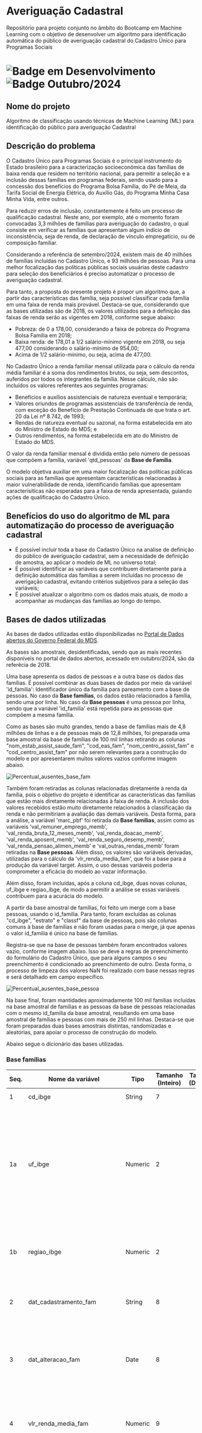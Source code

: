 # Averiguação Cadastral
Repositório para projeto conjunto no âmbito do Bootcamp em Machine Learning com o objetivo de desenvolver um algoritmo para identificação automática do público de averiguação cadastral do Cadastro Único para Programas Sociais

# ![Badge em Desenvolvimento](http://img.shields.io/static/v1?label=STATUS&message=EM_DESENVOLVIMENTO&color=GREEN&style=for-the-badge) ![Badge Outubro/2024](http://img.shields.io/static/v1?label=DATA&message=Outubro/2024&color=blue&style=for-the-badge)

## Nome do projeto
Algoritmo de classificação usando técnicas de Machine Learning (ML) para identificação do público para averiguação Cadastral

## Descrição do problema 
O Cadastro Único para Programas Sociais é o principal instrumento do Estado brasileiro para a caracterização socioeconômica das famílias de baixa renda que residem no território nacional, para permitir a seleção e a inclusão dessas famílias em programas federais, sendo usado para a concessão dos benefícios do Programa Bolsa Família, do Pé de Meia, da Tarifa Social de Energia Elétrica, do Auxílio Gás, do Programa Minha Casa Minha Vida, entre outros. 

Para reduzir erros de inclusão, constantemente é feito um processo de qualificação cadastral. Neste ano, por exemplo, até o momento foram convocadas 3,3 milhões de famílias para averiguação do cadastro, o qual consiste em verificar as famílias que apresentam algum indício de inconsistência, seja de renda, de declaração de vínculo empregatício, ou de composição familiar.

Considerando a referência de setembro/2024, existem mais de 40 milhões de famílias incluídas no Cadastro Único, e 93 milhões de pessoas. Para uma melhor focalização das políticas públicas sociais usuárias deste cadastro para seleção dos beneficiários é preciso automatizar o processo de averiguação cadastral.

Para tanto, a proposta do presente projeto é propor um algoritmo que, a partir das características das família, seja possível classificar cada família em uma faixa de renda mais provável. Destaca-se que, considerando que as bases utilizadas são de 2018, os valores utilizados para a definição das faixas de renda serão as vigentes em 2018, conforme segue abaixo:
* Pobreza: de 0 a 178,00, considerando a faixa de pobreza do Programa Bolsa Família em 2018;
* Baixa renda: de 178,01 a 1/2 salário-mínimo vigente em 2018, ou seja 477,00 considerando o salário-mínimo de 954,00;
* Acima de 1/2 salário-mínimo, ou seja, acima de 477,00.

No Cadastro Único a renda familiar mensal utilizada para o cálculo da renda média familiar é a soma dos rendimentos brutos, ou seja, sem descontos, auferidos por todos os integrantes da família. Nesse cálculo, não são incluídos os valores referentes aos seguintes programas:
* Benefícios e auxílios assistenciais de natureza eventual e temporária;
* Valores oriundos de programas assistenciais de transferência de renda, com exceção do Benefício de Prestação Continuada de que trata o art. 20 da Lei nº 8.742, de 1993;
* Rendas de natureza eventual ou sazonal, na forma estabelecida em ato do Ministro de Estado do MDS; e
* Outros rendimentos, na forma estabelecida em ato do Ministro de Estado do MDS.

O valor da renda familiar mensal é dividida então pelo número de pessoas que compõem a família, variável 'qtd_pessoas' da **Base de Família**.
  
O modelo objetiva auxiliar em uma maior focalização das políticas públicas sociais para as famílias que apresentam características relacionadas à maior vulnerabilidade de renda, identificando famílias que apresentam caracterísiticas não esperadas para a faixa de renda apresentada, guiando ações de qualificação do Cadastro Único.

## Benefícios do uso do algoritmo de ML para automatização do processo de averiguação cadastral
* É possível incluir toda a base do Cadastro Único na análise de definição do público de averiguação cadastral, sem a necessidade de definição de amostra, ao aplicar o modelo de ML no universo total;
* É possível identificar as variáveis que contribuem diretamente para a definição automática das famílias a serem incluídas no processo de averigação cadastral, evitando critérios subjetivos para a seleção das variáveis;
* É possível atualizar o algoritmo com os dados mais atuais, de modo a acompanhar as mudanças das famílias ao longo do tempo. 

## Bases de dados utilizadas
As bases de dados utilizadas estão disponibilizadas no <a href="https://dados.gov.br/dados/conjuntos-dados/microdados-amostrais-do-cadastro-unico">Portal de Dados abertos do Governo Federal do MDS</a>.

As bases são amostrais, desidentificadas, sendo que as mais recentes disponíveis no portal de dados abertos, acessado em outubro/2024, são da referêcia de 2018.

Uma base apresenta os dados de pessoas e a outra base os dados das famílias. É possível combinar as duas bases de dados por meio da variável 'id_familia': Identificador único da família para pareamento com a base de pessoas. No caso da **Base famílias**, os dados estão relacionados à família, sendo uma por linha. No caso da **Base pessoas** é uma pessoa por linha, sendo que a variável 'id_familia' está repetida para as pessoas que compõem a mesma família. 

Como as bases são muito grandes, tendo a base de famílias mais de 4,8 milhões de linhas e a de pessoas mais de 12,8 milhões, foi preparada uma base amostral da base de famílias de 100 mil linhas retirando as colunas "nom_estab_assist_saude_fam", "cod_eas_fam", "nom_centro_assist_fam" e "cod_centro_assist_fam" por não serem relevantes para a construção do modelo e por apresentarem muitos valores vazios conforme imagem abaixo.

![Percentual_ausentes_base_fam](Perc_ausentes_fam.jpg)

Também foram retiradas as colunas relacionadas diretamente à renda da família, pois o objetivo do projeto é identificar as características das famílias que estão mais diretamente relacionadas à faixa de renda. A inclusão dos valores recebidos estão muito diretamente relacionados à classificação da renda e não permitiriam a avaliação das demais variáveis. Desta forma, para a análise, a variável 'marc_pbf' foi retirada da **Base famílias**, assim como as variáveis 'val_remuner_emprego_memb', 'val_renda_bruta_12_meses_memb', 'val_renda_doacao_memb', 'val_renda_aposent_memb', 'val_renda_seguro_desemp_memb', 'val_renda_pensao_alimen_memb' e 'val_outras_rendas_memb' foram retiradas na **Base pessoas**. 
Além disso, os valores são variáveis derivadas, utilizadas para o cálculo da 'vlr_renda_media_fam', que foi a base para a produção da variável target. Assim, o uso dessas variáveis poderia comprometer a eficácia do modelo ao vazar informação.  

Além disso, foram incluídas, após a coluna cd_ibge, duas novas colunas, uf_ibge e regiao_ibge, de modo a permitir a análise se essas variáveis contribuem para a acurácia do modelo.

A partir da base amostral de famílias, foi feito um merge com a base pessoas, usando o id_familia. Para tanto, foram excluídas as colunas "cd_ibge", "estrato" e "classf" da base de pessoas, pois são colunas comuns à base de famílias e não foram usadas para o merge, já que apenas o valor id_familia é único na base de famílias.

Registra-se que na base de pessoas também foram encontrados valores vazio, conforme imagem abaixo. Isso se deve a regras de preenchimento do formulário do Cadastro Único, que para alguns campos o seu preenchimento é condicionado ao preenchimento de outro. Desta forma, o processo de limpeza dos valores NaN foi realizado com base nessas regras e será detalhado em campo específico.

![Percentual_ausentes_base_pessoa](Perc_ausentes_pessoa.jpg)

Na base final, foram mantidades aproximadamente 100 mil famílias incluídas na base amostral de famílias e as pessoas da base de pessoas relacionadas com o mesmo id_familia da base amostral, resultando em uma base amostral de famílias e pessoas com mais de 250 mil linhas. Destaca-se que foram preparadas duas bases amostrais distintas, randomizadas e aleatórias, para apoiar o processo de construção do modelo.

Abaixo segue o dicionário das bases utilizadas.

### Base famílias

| Seq. | Nome da variável                 | Tipo   | Tamanho (Inteiro) | Tamanho (Decimal) | Descrição                                                                                                     |
|------|-----------------------------------|--------|-------------------|------------------|---------------------------------------------------------------------------------------------------------------|
| 1    | cd_ibge                          | String | 7                 |                  | Código IBGE do Município                                                                                       |
| 1a    | uf_ibge                          | Numeric | 2                 |              | Código IBGE da Unidade Federada: 12	- AC, 27 - AL, 13	- AM, 16 - AP, 29 -	BA, 23 - CE, 53 -	DF, 32	- ES, 52 - GO, 21 -	MA, 31 -	MG, 50 -	MS, 51	- MT, 15 - PA, 25 -	PB, 26 -	PE, 22	- PI, 41 -	PR, 33 -	RJ, 24	- RN, 11 - RO, 14 -	RR, 43 -	RS, 42 -	SC, 28 -	SE, 35 -	SP, 17 - TO  :exclamation::heavy_exclamation_mark: **(Coluna nova incluída na base amostral)** |
| 1b    | regiao_ibge                      | Numeric | 2                 |                  | Região da Unidade Federada: 1 - Norte, 2 - Nordeste, 3 - Sudeste, 4 - Sul, 5 - Centro-Oeste :exclamation::heavy_exclamation_mark: **(Coluna nova incluída na base amostral)**|
| 2    | dat_cadastramento_fam             | String | 8                 |                  | Data do cadastramento da família no formato YYYY-MM-DD  :exclamation::heavy_exclamation_mark:**(Coluna excluída na base amostral)**               |
| 3    | dat_alteracao_fam                 | Date   | 8                 |                  | Data da última alteração em qualquer campo da família no formato YYYY-MM-DD (Variável utilizada nos anos de 2014, 2015, 2016 e 2017)  :exclamation::heavy_exclamation_mark: **(Coluna excluída na base amostral)**    |
| 4    | vlr_renda_media_fam               | Numeric| 9                 |                  | Valor da renda média (per capita) da família, formato NNNNNNNNN (não tem a vírgula). Ex.: Uma renda de R$ 125,00 constará na base como 125   |
| 5    | dat_atualizacao_familia           | Date   | 8                 |                  | Data da última atualização da família dos dados considerados sensíveis à manutenção do cadastro no formato YYYY-MM-DD (2014-2017)    :exclamation::heavy_exclamation_mark:**(Coluna excluída na base amostral)**      |
| 6    | dat_atual_fam                     | Date   | 8                 |                  | Data da última alteração em qualquer campo da família no formato YYYY-MM-DD (variável utilizada nos anos de 2012 e 2013)         :exclamation::heavy_exclamation_mark: **(Coluna excluída na base amostral)**     |
| 7    | cod_local_domic_fam               | Numeric| 1                 |                  | Características do local onde está situado o domicílio: 1 - Urbanas, 2 - Rurais, 9 - Nenhuma das respostas anteriores   |
| 8    | cod_especie_domic_fam             | Numeric| 1                 |                  | Espécie do domicílio: 1 - Particular Permanente, 2 - Particular improvisado, 3 - Coletivo, 9 - Nenhuma das respostas anteriores    |
| 9    | qtd_comodos_domic_fam             | Numeric| 2                 |                  | Quantidade de cômodos do domicílio ou -1 quando o campo não se aplica                                          |
| 10   | qtd_comodos_dormitorio_fam        | Numeric| 2                 |                  | Quantidade de cômodos servindo como dormitório do domicílio ou -1 quando o campo não se aplica        |
| 11   | cod_material_piso_fam             | Numeric| 1                 |                  | Material predominante no piso do domicílio: 1 - Terra, 2 - Cimento, 3 - Madeira aproveitada, 4 - Madeira aparelhada, 5 - Cerâmica, lajota ou pedra, 6 - Carpete, 7 - Outro Material ou -1 quando o campo não se aplica   |
| 12   | cod_material_domic_fam            | Numeric| 1                 |                  | Material predominante nas paredes externas do domicílio: 1 - Alvenaria/tijolo com revestimento, 2 - Alvenaria/tijolo sem revestimento,  3 - Madeira aparelhada, 4 - Taipa revestida, 5 - Taipa não revestida, 6 - Madeira aproveitada, 7 - Palha, 8 - Outro Material ou -1 quando o campo não se aplica  |
| 13   | cod_agua_canalizada_fam           | Numeric| 1                 |                  | Se o domicílio tem água encanada: 1 - Sim, 2 - Não  ou -1 quando o campo não se aplica   |
| 14   | cod_abaste_agua_domic_fam         | Numeric| 1                 |                  | Forma de abastecimento de água: 1 - Rede geral de distribuição, 2 - Poço ou nascente, 3 - Cisternas, 4 - Outra forma ou -1 quando o campo não se aplica    |
| 15   | cod_banheiro_domic_fam            | Numeric| 1                 |                  | Existência de banheiro: 1 - Sim, 2 - Não   ou -1 quando o campo não se aplica            |
| 16   | cod_escoa_sanitario_domic_fam     | Numeric| 1                 |                  | Forma de escoamento sanitário: 1 - Rede coletora de esgoto ou pluvial, 2 - Fossa séptica,  3 - Fossa rudimentar, 4 - Vala a céu aberto, 5 - Direto para um rio, lago ou mar,   6 - Outra forma ou -1 quando o campo não se aplica     |
| 17   | cod_destino_lixo_domic_fam        | Numeric| 1                 |                  | Forma de coleta do lixo: 1 - É coletado diretamente, 2 - É coletado indiretamente, 3 - É queimado ou enterrado na propriedade,  4 - É jogado em terreno baldio ou logradouro (rua, avenida, etc.), 5 - É jogado em rio ou mar, 6 - Tem outro destino ou -1 quando o campo não se aplica     |
| 18   | cod_iluminacao_domic_fam          | Numeric| 1                 |                  | Tipo de iluminação: 1 - Elétrica com medidor próprio, 2 - Elétrica com medidor comunitário, 3 - Elétrica sem medidor, 4 - Óleo, querosene ou gás, 5 - Vela, 6 - Outra forma ou -1 quando o campo não se aplica   |
| 19   | cod_calcamento_domic_fam          | Numeric| 1                 |                  | Calçamento: 1 - Total, 2 - Parcial, 3 - Não existe ou -1 quando o campo não se aplica  |
| 20   | cod_familia_indigena_fam          | Numeric| 1                 |                  | Família indígena: 1 - Sim, 2 - Não                                                                             |
| 21   | ind_familia_quilombola_fam        | Numeric| 1                 |                  | Família quilombola: 1 - Sim, 2 - Não                                                                           |
| 22   | nom_estab_assist_saude_fam        | String | 70                |                  | Nome do estabelecimento EAS/MS   :exclamation::heavy_exclamation_mark: **(Coluna excluída na base amostral)**     |
| 23   | cod_eas_fam                       | String | 12                |                  | Código do estabelecimento EAS/MS  :exclamation::heavy_exclamation_mark:  **(Coluna excluída na base amostral)**    |
| 24   | nom_centro_assist_fam             | String | 70                |                  | Nome do CRAS/CREAS :exclamation::heavy_exclamation_mark: **(Coluna excluída na base amostral)**            |
| 25   | cod_centro_assist_fam             | String | 12                |                  | Código do CRAS/CREAS :exclamation::heavy_exclamation_mark:  **(Coluna excluída na base amostral)**     |
| 26   | ind_parc_mds_fam                  | Numeric| 3                 |                  | Grupos tradicionais e específicos: 101 Família Cigana, 201 Família Extrativista, 202 Família de Pescadores, 203 Família pertencente a Comunidade de Terreiro, 204 Família Ribeirinha, 205 Família de Agricultores Familiares, 301 Família Assentada da Reforma Agrária, 302 Família beneficiária do Programa Nacional de Crédito Fundiário, 303 Família Acampada, 304 Família Atingida por Empreendimentos de Infraestrutura, 305 Família de Preso do Sistema Carcerário, 306 Família de Catadores de Material Reciclável, 000 Nenhuma ou 9 - Nenhuma das respostas anteriores|
| 27   | peso_fam                          | Numeric| 1                 | 14               | Peso calculado da família                                                                                      |
| 28   | id_familia                        | Numeric| 8                 |                  | Identificador único da família para pareamento com a base de pessoas                                           |
| 29   | estrato                           | Numeric| 1                 |                  | Grandes grupos de municípios, de acordo com a quantidade de famílias cadastradas: 1 - GM1 (101 a 5.000 famílias) ou 2 - GM1 (5.001 ou mais famílias) |
| 30   | classf                            | Numeric| 1                 |                  | Subdivisão pela Unidade Federativa e divisão administrativa: 1 - Capital, 2 - Região Metropolitana (RM) ou Região Integrada de Desenvolvimento (RIDE), 3 - Outros          |
| 31   | qtd_pessoas                       | Numeric| 1                 |                  | Quantidade de pessoas utilizada no cálculo da renda per capita familiar – variável calculada pelo sistema        |
| 32   | marc_pbf                          | Numeric| 1                 |                  | Marcação se a família é beneficiária do Programa Bolsa Família: 0 – Não, 1 – Sim **(Coluna excluída na base amostral)**  |
| 33 | dias_cadastramento                  | Numeric | 1 a 4            |                  | Número de dias entre 31/12/2018 e a data dat_cadastramento_fam  :exclamation::heavy_exclamation_mark: **(Coluna nova incluída na base amostral)**|
| 34 | dias_atualizacao                   | Numeric | 1 a 4            |                  | Número de dias entre 31/12/2018 e a data dat_atualizacao_familia  :exclamation::heavy_exclamation_mark: **(Coluna nova incluída na base amostral)**|
| 35 | classe_renda                      | Numeric  | 1                |                   | Classificação da faixa de renda da família, calculada a partir do vlr_renda_media_fam: 0 - pobreza, 1 - baixa renda, 2 - acima de 1/2 S.M. :exclamation::heavy_exclamation_mark: **(Coluna nova incluída na base amostral)**|


### Base pessoas

| Seq. | Nome da variável                 | Tipo    | Tamanho (Inteiro) | Tamanho (Decimal) | Descrição                                                                                                                                           |
|------|-----------------------------------|---------|-------------------|-------------------|-----------------------------------------------------------------------------------------------------------------------------------------------------|
| 1    | cd_ibge                          | String  | 7                 |                   | Código IBGE do Município :exclamation::heavy_exclamation_mark:   **(Coluna excluída na base amostral)**        |
| 2    | cod_sexo_pessoa                  | Numeric | 1                 |                   | Sexo: 1 - Masculino, 2 - Feminino                                                                                                                    |
| 3    | idade                            | Numeric | 3                 |                   | Idade calculada a partir da diferença entre a data de nascimento da pessoa e a data de referência da base                                             |
| 4    | cod_parentesco_rf_pessoa          | Numeric | 2                 |                   | Relação de parentesco com o RF: 1 - Pessoa Responsável pela Unidade Familiar, 2 - Cônjuge ou companheiro(a), 3 - Filho(a), 4 - Enteado(a), 5 - Neto(a) ou bisneto(a), 6 - Pai ou mãe,  7 - Sogro(a), 8 - Irmão ou irmã,  9 - Genro ou nora, 10 - Outro parente, 11 - Não parente    |
| 5    | cod_raca_cor_pessoa              | Numeric | 1                 |                   | Cor ou raça: 1 - Branca, 2 - Preta, 3 - Amarela, 4 - Parda, 5 - Indígena                                                                             |
| 6    | cod_local_nascimento_pessoa      | Numeric | 1                 |                   | Local de nascimento: 1 - Neste município, 2 - Em outro município, 3 - Em outro país                                                                  |
| 7    | cod_certidao_registrada_pessoa   | Numeric | 1                 |                   | Pessoa registrada em cartório: 1 - Sim e tem Certidão de Nascimento, 2 - Sim, mas não tem Certidão, 3 - Não                                           |
| 8    | cod_deficiencia_memb             | Numeric | 1                 |                   | Pessoa tem deficiência: 1 - Sim, 2 - Não                                                                                                             |
| 9    | cod_sabe_ler_escrever_memb       | Numeric | 1                 |                   | Pessoa sabe ler e escrever: 1 - Sim, 2 - Não                                                                                                         |
| 10   | ind_frequenta_escola_memb        | Numeric | 1                 |                   | Pessoa frequenta escola: 1 - Sim, rede pública, 2 - Sim, rede particular, 3 - Não, já frequentou, 4 - Nunca frequentou                               |
| 11   | cod_escola_local_memb            | Numeric | 1                 |                   | Escola localizada no município: 1 - Sim, 2 - Não ou -1 quando o campo não se aplica                                                                  |
| 12   | cod_curso_frequenta_memb         | Numeric | 2                 |                   | Curso que a pessoa frequenta: 1 - Creche, 2 - Pré-escola (exceto CA), 3 - Classe de Alfabetização - CA, 4 - Ensino Fundamental regular (duração 8 anos),  5 - Ensino Fundamental regular (duração 9 anos), 6 - Ensino Fundamental especial, 7 - Ensino Médio regular, 8 - Ensino Médio especial, 9 - Ensino Fundamental EJA - séries iniciais (Supletivo - 1ª a 4ª),  10 - Ensino Fundamental EJA - séries finais (Supletivo - 5ª a 8ª), 11 - Ensino Médio EJA (Supletivo), 12 - Alfabetização para adultos (Mobral, etc.), 13 - Superior, Aperfeiçoamento, Especialização, Mestrado, Doutorado, 14 - Pré-vestibular ou -1 quando o campo não se aplica |
| 13   | cod_ano_serie_frequenta_memb     | Numeric | 2                 |                   | Ano e série que a pessoa frequenta: 1 - Primeiro, 2 - Segundo, 3 - Terceiro, 4 - Quarto(a), 5 - Quinto(a), 6 - Sexto(a), 7 - Sétimo(a), 8 - Oitavo(a), 9 - Nono(a), 10 - Curso não-seriado ou -1 quando o campo não se aplica |
| 14   | cod_curso_frequentou_pessoa_memb | Numeric | 2                 |                   | Curso mais elevado que a pessoa frequentou: 1 - Creche, 2 - Pré-escola (exceto CA), 3 - Classe de Alfabetização - CA, 4 - Ensino Fundamental 1ª a 4ª séries, Elementar (Primário), Primeira fase do 1º grau, 5 - Ensino Fundamental 5ª a 8ª séries, Médio 1º ciclo (Ginasial), Segunda fase do 1º grau, 6 - Ensino Fundamental (duração 9 anos), 7 - Ensino Fundamental Especial, 8 - Ensino Médio, 2º grau, Médio 2º ciclo (Científico, Clássico, Técnico, Normal), 9 - Ensino Médio Especial, 10 - Ensino Fundamental EJA - séries iniciais (Supletivo 1ª a 4ª), 11 - Ensino Fundamental EJA - séries finais (Supletivo 5ª a 8ª), 12 - Ensino Médio EJA (Supletivo), 13 - Superior, Aperfeiçoamento, Especialização, Mestrado, Doutorado, 14 - Alfabetização para Adultos (Mobral, etc.), 15 - Nenhum ou -1 quando o campo não se aplica  |
| 15   | cod_ano_serie_frequentou_memb    | Numeric | 2                 |                   | Último ano e série frequentado pela pessoa: 1 - Primeiro, 2 - Segundo, 3 - Terceiro, 4 - Quarto(a), 5 - Quinto(a), 6 - Sexto(a), 7 - Sétimo(a), 8 - Oitavo(a), 9 - Nono(a), 10 - Curso não-seriado ou -1 quando o campo não se aplica  |
| 16   | cod_concluiu_frequentou_memb     | Numeric | 1                 |                   | A pessoa concluiu o curso: 1 - Sim, 2 - Não  ou -1 quando o campo não se aplica                                    |
| 17   | cod_trabalhou_memb               | Numeric | 1                 |                   | Pessoa trabalhou na semana passada: 1 - Sim, 2 - Não  ou -1 quando o campo não se aplica                                           |
| 18   | cod_afastado_trab_memb           | Numeric | 1                 |                   | Pessoa afastada na semana passada: 1 - Sim, 2 - Não ou -1 quando o campo não se aplica                                                |
| 19   | cod_agricultura_trab_memb        | Numeric | 1                 |                   | É atividade extrativista: 1 - Sim, 2 - Não, -1 quando o campo não se aplica  ou 9 - para desconhecido                   |
| 20   | cod_principal_trab_memb          | Numeric | 2                 |                   | Função principal: 1 - Trabalhador por conta própria, 2 - Trabalhador temporário em área rural, 3 - Empregado sem carteira de trabalho assinada, 4 - Empregado com carteira de trabalho assinada, 5 - Trabalhador doméstico sem carteira de trabalho assinada, 6 - Trabalhador doméstico com carteira de trabalho assinada, 7 - Trabalhador não-remunerado, 8 - Militar ou servidor público, 9 - Empregador, 10 - Estagiário, 11 - Aprendiz ou -1 quando o campo não se aplica|
| 21   | val_remuner_emprego_memb         | Numeric | 5                 |                   | Valor da remuneração no formato NNNNN (sem casas decimais). Ex: uma remuneração de R$ 125,00 constará na base como 125         :exclamation::heavy_exclamation_mark: **(Coluna excluída na base amostral)** |
| 22   | cod_trabalho_12_meses_memb       | Numeric | 1                 |                   | Pessoa com trabalho remunerado em algum período nos últimos 12 meses: 1 - Sim, 2 - Não  ou -1 quando o campo não se aplica      |
| 23   | qtd_meses_12_meses_memb          | Numeric | 2                 |                   | Quantidade de meses trabalhados nos últimos 12 meses ou -1 quando o campo não se aplica                    |
| 24   | val_renda_bruta_12_meses_memb    | Numeric | 5                 |                   | Valor de remuneração bruta no formato NNNNN (sem casas decimais). Ex: uma remuneração de R$ 125,00 constará na base como 125   :exclamation::heavy_exclamation_mark: **(Coluna excluída na base amostral)**  |
| 25   | val_renda_doacao_memb            | Numeric | 5                 |                   | Valor recebido de doação no formato NNNNN (sem casas decimais). Ex: uma renda de R$ 125,00 constará na base como 125           :exclamation::heavy_exclamation_mark: **(Coluna excluída na base amostral)**  |
| 26   | val_renda_aposent_memb           | Numeric | 5                 |                   | Valor recebido de aposentadoria no formato NNNNN (sem casas decimais). Ex: uma remuneração de R$ 125,00 constará na base como 125  :exclamation::heavy_exclamation_mark: **(Coluna excluída na base amostral)**  |
| 27   | val_renda_seguro_desemp_memb     | Numeric | 5                 |                   | Valor recebido de seguro desemprego no formato NNNNN (sem casas decimais). Ex: um valor de R$ 125,00 constará na base como 125   :exclamation::heavy_exclamation_mark: **(Coluna excluída na base amostral)** |
| 28   | val_renda_pensao_alimen_memb     | Numeric | 5                 |                   | Valor recebido de pensão alimentícia no formato NNNNN (sem casas decimais). Ex: uma renda de R$ 125,00 constará na base como 125    :exclamation::heavy_exclamation_mark: **(Coluna excluída na base amostral)**  |
| 29   | val_outras_rendas_memb           | Numeric | 5                 |                   | Valor recebido de outras fontes no formato NNNNN (sem casas decimais). Ex: uma renda de R$ 125,00 constará na base como 125       :exclamation::heavy_exclamation_mark: **(Coluna excluída na base amostral)**  |
| 30   | peso.fam                        | Numeric | 1                 | 14                | Peso calculado da família                                                                                                         :exclamation::heavy_exclamation_mark: **(Coluna excluída na base amostral)**  |
| 31   | peso.pes                        | Numeric | 1                 | 14                | Peso calculado da pessoa                                                                                                                             |
| 32   | id_familia                      | Numeric | 8                 |                   | Identificador único da família de vinculação da pessoa para pareamento com a base de famílias                                                        |
| 33   | estrato                         | Numeric | 1                 |                   | São grandes grupos de municípios, de acordo com a quantidade de famílias cadastradas: 1 - GM1 (101 A 5.000 famílias), 2 - GM2 (5.001 ou mais famílias)  :exclamation::heavy_exclamation_mark: **(Coluna excluída na base amostral)**   |
| 34   | classf                          | Numeric | 1                 |                   | Subdivisão pela Unidade Federativa e divisão administrativa: 1 - Capital, 2 - Região Metropolitana (RM) ou Região Integrada de Desenvolvimento (RIDE) :exclamation::heavy_exclamation_mark:  **(Coluna excluída na base amostral)**   |

## Limpeza das bases
Tanto na **Base famílias**, quanto na **Base pessoas** existe um número considerável de valores vazios considerando as regras de preenchimento do formulário do Cadastro Único. Assim, foi necessário olhar para as regras de preenchimento do formulário do Cadastro Único, com base no Manual do Entrevistador do Cadastro Único, de modo a identificar os valores vazios pelo fato de não serem de preenchimento obrigatório.
Assim foram realizadas as seguintes limpezas dos valores NaN:

### Base famílias
#### Campos relacionados às características do domicílio:
Os campos 'qtd_comodos_domic_fam', 'qtd_comodos_dormitorio_fam', 'cod_material_piso_fam', 'cod_material_domic_fam', 'cod_agua_canalizada_fam', 'cod_abaste_agua_domic_fam', 'cod_banheiro_domic_fam', 'cod_escoa_sanitario_domic_fam', 'cod_destino_lixo_domic_fam', 'cod_iluminacao_domic_fam', 'cod_calcamento_domic_fam' só são de preenchimento obrigatório no caso da resposta ter sido "1- Particular permamente" no campo 'cod_especie_domic_fam'. Sendo assim, quando o campo 'cod_especie_domic_fam' é diferente de 1, os valores dos campos relacionados às características do domicílio foi preenchido com **-1**.
#### Campo relacionado ao escoamento sanitário:
O campo 'cod_escoa_sanitario_domic_fam' só é de preenchimento obrigatório quando o campo 'cod_banheiro_domic_fam' é preenchido com "1 - Sim". Desta forma, quando o campo 'cod_banheiro_domic_fam' é igual a 2 (ou seja, não possui banheiro), o valor do campo 'cod_escoa_sanitario_domic_fam' foi preenchido com **-1**.
#### Campo relacionado à família quilombola:
O campo 'ind_familia_quilombola_fam' só deve ser preenchido caso o campo 'cod_familia_indigena_fam' for "2 - Não". Assim, quando o campo 'cod_familia_indigena_fam' é igual a 1 (ou seja, a família for indígena), o valor do campo 'ind_familia_quilombola_fam' foi marcado como **2**, ou seja, a família não é quilombola.
#### Campos relacionados ao local do domicílio e à espécie do domicílio:
Foi identificado que os valores vazios dos campos 'cod_especie_domic_fam' e 'cod_local_domic_fam' coincidem, ou seja, quando um valor é vazio na campo 'cod_especie_domic_fam' também é vazio no campo 'cod_local_domic_fam'. Na base de dados amostral de 2018 disponível no portal de dados abertos, não tem a marcação se a família vive em situação de rua. No Manual do entrevistador há a orientação de que, caso a família esteja em situação de rua, o bloco 2 - características do domicílio não deve ser preenchido, pois existe um cadastramento diferenciado. Desta forma, este caso de valores ausentes pode estar relacionado à situação de rua. De modo a tentar captar se essa condição interfere no modelo, os valores dos dois campos foram preenchidos com **9**, representando nenhuma das outras repostas.
#### Campos relacionadas à Grupos tradicionais e específicos
O campo 'ind_parc_mds_fam' está relacionado à marcação de grupos tradicionais e específicos para além de indígena, quilombola, situação de rua ou resgatados do trabalho análogo ao de escravo. Foi avaliado se os valores ausentes estavam relacionados à marcação de indígena ou quilombola, ou ao valor 9 para 'cod_especie_domic_fam' e 'cod_local_domic_fam' criado na tentativa de captar as famílias em situação de rua. Não foi identificado o motivo dos valores vazios. Assim, de modo a tentar captar se a ausência de marcação deste campo pode representar alguma situação que impacte no modelo, os valores vazios foram preenchidos com **9**, representando nenhuma das outras repostas.
#### Valores vazios remanescentes
Após todas as limpezas descritas acima, ficou um resquício insignificantes de linhas com valores vazios que foram excluídas da base:
* qtd_comodos_domic_fam         41
* qtd_comodos_dormitorio_fam    10
* classe_renda                   3

### Base pessoas
#### Campo frequenta escola
Os campos 'cod_escola_local_memb', 'cod_curso_frequenta_memb', 'cod_ano_serie_frequenta_memb' só são obrigatório se a pessoa respondeu "1 - Sim, rede pública", "2 - Sim, rede particular" no campo 'ind_frequenta_escola_memb'. Desta forma, quando o campo 'ind_frequenta_escola_memb' foi preenchido com valor diferente de 1 ou 2, os campos vazios relacionados foram preenchidos com **-1**.
#### Campo ano e série que a pessoa frequenta
O campo 'cod_ano_serie_frequenta_memb' só é obrigatório ser preenchido quando no campo 'cod_curso_frequenta_memb' (curso que a pessoa frequenta) a pessoa respondeu uma das opções: 4 - Ensino Fundamental regular (duração 8 anos), 5 - Ensino Fundamental regular (duração 9 anos), 6 - Ensino Fundamental especial, 7 - Ensino Médio regular ou 8 - Ensino Médio especial. Assim, quando o campo 'cod_curso_frequenta_memb' foi preenchido com valor difente de 4, 5, 6, 7 ou 8 os valores vazios de 'cod_ano_serie_frequenta_memb' foram preenchidos com **-1**.
#### Campo curso mais elevado que frequentou
O campo 'cod_curso_frequentou_pessoa_memb' só é obrigatório quando o campo 'ind_frequenta_escola_memb' (Pessoa frequenta escola?) for respondido com "3 - Não, já frequentou". Assim, quando o campo 'ind_frequenta_escola_memb' estava diferente de 3, os valores vazios do campo 'cod_curso_frequentou_pessoa_memb' foram preenchidos com **-1**.
#### Campos relacionados ao curso frequentado
Os campos 'cod_ano_serie_frequentou_memb' e 'cod_concluiu_frequentou_memb' só devem ser preenchidos caso a pessoa frequentou algum dos cursos 4 - Ensino Fundamental 1ª a 4ª séries, Elementar (Primário), Primeira fase do 1º grau, 5 - Ensino Fundamental 5ª a 8ª séries, Médio 1º ciclo (Ginasial), Segunda fase do 1º grau, 6 - Ensino Fundamental (duração 9 anos), 7 - Ensino Fundamental Especial, 8 - Ensino Médio, 2º grau, Médio 2º ciclo (Científico, Clássico, Técnico, Normal) ou 9 - Ensino Médio Especial no campo 'cod_curso_frequentou_pessoa_memb'. Desta forma, quando a resposta do campo 'cod_curso_frequentou_pessoa_memb' foi diferente de 4, 5, 6, 7, 8 e 9 os valores vazios dos campos 'cod_ano_serie_frequentou_memb' e 'cod_concluiu_frequentou_memb' foi preenchido com **-1**.
#### Campos relacionados ao trabalho
Os campos 'cod_trabalhou_memb', 'cod_afastado_trab_memb', 'cod_agricultura_trab_memb', 'cod_principal_trab_memb', 'cod_trabalho_12_meses_memb', 'qtd_meses_12_meses_memb' só devem ser preenchidos para pessoas com 14 anos ou mais. Assim, para o caso de pessoas com idade menor que 14 anos, no campo 'idade', os valores dos campos relacionados ao trabalho foram preenchidos com **-1**.
#### Campo relacionado ao afastamento do trabalho
O campo 'cod_afastado_trab_memb' só deve ser respondido se o campo 'cod_trabalhou_memb' (Pessoa trabalhou na semana passada?) for respondido como "2 - Não". Assim, para os casos de resposta diferente de 2, os valores vazios do campo 'cod_afastado_trab_memb' foram preenchidos com **-1**.
#### Campo relacionado à atividade extrativista e ao trabalho principal
O campo 'cod_agricultura_trab_memb' (É atividade extrativista? 1 - Sim e 2 - Não) e o campo 'cod_principal_trab_memb' só são obrigatórios se a pessoa respondeu 1 - Sim no campo 'cod_trabalhou_memb' (Pessoa trabalhou na semana passada?) ou no campo 'cod_afastado_trab_memb' (Pessoa afastada na semana passada?). Assim, para o caso em que os 'cod_trabalhou_memb' e 'cod_afastado_trab_memb' tiveram resposta diferente de 1, os valores vazios de 'cod_agricultura_trab_memb' e de 'cod_principal_trab_memb' foram substituídos por **-1**. 
Além disso, observou-se ainda alguns valores vazios remanescentes para o campo 'cod_agricultura_trab_memb'. Desta forma, foi avaliado o preenchimento do campo 'cod_principal_trab_memb'. Quando este estava marcado com "2 - Trabalhador temporário em área rural", o valor vazio do campo 'cod_agricultura_trab_memb' foi alterado para "**1** - Sim" e para os demais casos para **9** - Desconhecido.  
#### Campo relacionado à quantidade de meses trabalhados
O campo 'qtd_meses_12_meses_memb' (Quantidade de meses trabalhados nos últimos 12 meses) só é obrigatório se a pessoa tiver respondido "1 - Sim" no campo 'cod_trabalho_12_meses_memb' (Pessoa com trabalho remunerado em algum período nos último 12 meses). Desta forma, os valores vazios do campo 'qtd_meses_12_meses_memb' foi alterado para **-1** quando o campo 'cod_trabalho_12_meses_memb' for diferente de 1.
#### Valores vazios remanescentes
Foram feitas diversas análises adicionais para identificar possíveis ajustes nos valores vazios finais. Entretanto, não foi identificada outra situação de valor vazio que parece estar relacionado à regra de preenchimento do Cadastro Único. Desta forma, as linhas com valores vazios remanescentes foram excluídas, conforme segue abaixo. Destaca-se que esses valores são pouco representativos frente ao total de linhas da base amostral de pessoas, que possui mais de 260 mil linhas.
* cod_raca_cor_pessoa                  107
* cod_local_nascimento_pessoa         1118
* cod_sabe_ler_escrever_memb            45
* ind_frequenta_escola_memb             49
* cod_escola_local_memb                661
* cod_curso_frequenta_memb              13
* cod_curso_frequentou_pessoa_memb      13
* cod_ano_serie_frequentou_memb          2
* cod_trabalhou_memb                   643
* cod_trabalho_12_meses_memb           676

Após a limpeza da base amostral de pessoas, foi feito um merge com a base amostral de famílias, de modo a retirar as famílias que tiveram pessoas excluídas, gerando uma base final com mais de 96 mil famílias e com mais de 250 mil pessoas.

## Variável dependente (target)
A variavél dependente do projeto é classe_renda:
* Classe 0 (pobreza);
* Classe 1 (baixa renda);
* Classe 2 (acima 1/2 S.M.).

## Variáveis independentes (features)
Para a seleção das variáveis independentes, serão aplicadas técnicas de Machine Learning para definição das que contribuem diretamente para a classificação mais adequada das famílias nas classes de renda. Além disso, será realizada engenharia de features para a construção de novas variáveis, a partir das existentes, que podem contribuir para a maior acurácia do modelo. 
De modo a ouvir a área de negócio, foram realizadas reuniões com a Coordenadora-Geral de Acompanhamento e Qualificação do Cadastro, do Departamento de Operação do Cadastro Único (CGAQC/DECAU). 
A partir das contribuições da área de negócio e com o objetivo de possibilitar o exercício por todos os autores do projeto no âmbito do Bootcamp, as análises foram dividdas em grupos temáticos, conforme se segue:

### Características do Responsável Familiar - Mariana:
---
O Responsável pela Unidadde Familiar (RUF) é a pessoa responsável por prestar as informações ao Cadastro Único em nome da família, que pode ser: 
* Responsável Familiar (RF) - deve ser um dos componentes da família e morador do domicílio, com idade mínima de 16 (dezesseis) anos, preferencialmente mulher;
* Representante Legal (RL) - indivíduo não membro da família e que não seja morador do domicílio, legalmente responsável por pessoas menores de dezesseis anos ou incapazes e responsável por prestar as informações ao Cadastro Único, quando não houver morador caracterizado como Responsável Familiar. Nas situações em que a família tiver o RL, este a representará e atuará em nome da família que está sendo cadastrada. Sendo assim, o RL
que será entrevistado para prestar as informações da família e de seus integrantes. No momento da entrevista, as informações de todas as pessoas da família devem ser prestadas pelo RUF.

De modo a avaliar se as características do RF contribuem para a acurácia do modelo, serão incluídas as seguintes variáveis no modelo da **Base Pessoas** para 'cod_parentesco_rf_pessoa' igual a 1, ou seja, "Pessoa Responsável pela Unidade Familiar":
* cod_sexo_pessoa;
* idade;
* cod_raca_cor_pessoa;
* cod_local_nascimento_pessoa;
* cod_certidao_registrada_pessoa;
* cod_deficiencia_memb;
* cod_sabe_ler_escrever_memb;
* ind_frequenta_escola_memb;
* cod_escola_local_memb;
* cod_curso_frequenta_memb;
* cod_ano_serie_frequenta_memb;
* cod_curso_frequentou_pessoa_memb;
* cod_ano_serie_frequentou_memb;
* cod_concluiu_frequentou_memb;
* cod_trabalhou_memb;
* cod_afastado_trab_memb;
* cod_agricultura_trab_memb;
* cod_principal_trab_memb;
* cod_trabalho_12_meses_memb;
* qtd_meses_12_meses_memb.

#### Resultado da análise
Foi realizada a análise das variáveis relacionadas ao responsável familiar a partir da base amostral de pessoas, filtrando 'cod_parentesco_rf_pessoa' igual a 1. Para tanto, foi gerada uma matriz de correlação das variáveis, conforme figura abaixo.
![Matriz_correlacao](https://github.com/user-attachments/assets/0096bd1b-da05-4507-8911-4429fc256914)

A partir da análise da matriz, foram retiradas as variáveis com correlação maior que 0.8, por terem uma forte relação linear entre si, sendo retiradas do dataframe as variáveis: 'cod_afastado_trab_memb', 'qtd_meses_12_meses_memb' e 'cod_trabalho_12_meses_memb'.

Após essa etapa, foram testados quatro modelos preditivos que são indicados para modelos com variáveis numéricas categóricas e quantitativas. Após o treinamento dos modelos e busca de hiperparâmetros, foram indentificados os seguites resultados para cada um dos modelos:
* Melhores hiperparâmetros para DecisionTree: {'classifier__max_depth': 7, 'classifier__min_samples_split': 10}
* Melhores hiperparâmetros para RandomForest: {'classifier__max_depth': 10, 'classifier__n_estimators': 100}
* Melhores hiperparâmetros para XGBoost: {'classifier__learning_rate': 0.1, 'classifier__max_depth': 5, 'classifier__n_estimators': 300}
* Melhores hiperparâmetros para CatBoost: {'classifier__depth': 5, 'classifier__iterations': 500, 'classifier__learning_rate': 0.1}

| DecisionTree | RandomForest | XGBoost | CatBoost |
| ----- | ------ | ------- | ------- |
|  F1 Score: 0.58 |  F1 Score: 0.57 | F1 Score: 0.58 | F1 Score: 0.58 |
 | Acurácia: 0.71 | Acurácia: 0.71 | Acurácia: 0.72 |   Acurácia: 0.72 |

Posteriormente foram identificadas as variáveis independentes que mais contribuíram para cada um dos modelos estudados, conforme listagem abaixo das 5 features mais importantes:
* As 5 Features mais importantes para o modelo DecisionTree e a sua importância:
  * idade - 0.134895;
  * cod_principal_trab_memb - 0.067074;
  * cod_trabalhou_memb - 0.022994;
  * cod_deficiencia_memb - 0.019315;
  * cod_curso_frequenta_memb -  0.005036.
* As 5 Features mais importantes para o modelo RandomForest e a sua importância:
  * idade - 0.132884;
  * cod_principal_trab_memb - 0.049982;
  * cod_deficiencia_memb - 0.010507;
  * cod_agricultura_trab_memb - 0.008699;
  * cod_sexo_pessoa - 0.006098.
* As 5 Features mais importantes para o modelo XGBoost:
  * idade - 0.145930;
  * cod_principal_trab_memb - 0.060059;
  * cod_deficiencia_memb - 0.012771;
  * cod_agricultura_trab_memb - 0.010870;
  * cod_curso_frequentou_pessoa_memb - 0.005735.
* As 5 Features mais importantes para o modelo CatBoost:
  * idade - 0.149101;
  * cod_principal_trab_memb - 0.059360;
  * cod_deficiencia_memb - 0.013621;
  * cod_agricultura_trab_memb - 0.010150;
  * cod_sexo_pessoa - 0.005751.

Abaixo, segue gráfico com a análise da importância de todas as features para o modelo CatBoost.

![Importancia_features](https://github.com/user-attachments/assets/1ec7761a-0b6f-4ac8-91b2-90458404f11d)

Posteriormente, considerando que a variável target está desbalanceada, tendo 58% de famílias da amostra na classe 0, 21% na classe 1 e 20% na classe 2, foi feito um balanceamento aumentando a amostra para as classes 1 e 2, usando a estratégia de criar amostras sintéticas, e a redução de amostras da classe 0. Após o balanceamento, observou-se os seguintes resultados de cada modelo.
* Melhores hiperparâmetros para DecisionTree (usando dados balanceados): {'classifier__max_depth': 7, 'classifier__min_samples_split': 5}
* Melhores hiperparâmetros para RandomForest (usando dados balanceados): {'classifier__max_depth': 20, 'classifier__n_estimators': 200}
* Melhores hiperparâmetros para XGBoost (usando dados balanceados): {'classifier__learning_rate': 0.1, 'classifier__max_depth': 5, 'classifier__n_estimators': 300}
* Melhores hiperparâmetros para CatBoost (usando dados balanceados): {'classifier__depth': 5, 'classifier__iterations': 500, 'classifier__learning_rate': 0.1}
  
| DecisionTree - balanceado | RandomForest - balanceado | XGBoost - balanceado | CatBoost - balanceado |
| ------ | ----- | ----- | ----- |
|  F1 Score: 0.59 | F1 Score: 0.65 | F1 Score: 0.62 | F1 Score: 0.61 |
 | Acurácia: 0.62 |  Acurácia: 0.66 | Acurácia: 0.63 | F1 Score: 0.61 |

Em relação às features mais importantes, após o balanceamento, segue o resumo do que foi observado:
* Features que estão entre as cinco mais importantes em todos os modelos, antes e depois do balanceamento:
  * idade
  * cod_principal_trab_memb
  * cod_deficiencia_memb
* Demais features:
  * cod_sexo_pessoa:
    * Entre as 5 mais importantes antes do balanceamento para os modelos RandomForest e CatBoost;
    * Entre as 5 mais importantes depois do balanceamento para os modelos DecisionTree, RandomForest, XGBoost e CatBoost.
  * cod_agricultura_trab_memb:
    * Entre as 5 mais importantes antes do balanceamento para os modelos RandomForest e CatBoost;
    * Entre as 5 mais importantes depois do balanceamento para os modelos DecisionTree e XGBoost.
  * cod_trabalhou_memb:
    * Entre as 5 mais importantes antes do balanceamento para o modelo DecisionTree;
    * Entre as 5 mais importantes depois do balanceamento para o modelo CatBoost.
  * cod_curso_frequentou_pessoa_memb:
    * Entre as 5 mais importantes antes do balanceamento para o modelo XGBoost;
    * Não está entre as 5 mais importantes depois do balanceamento para nenhum modelo.
  * cod_raca_cor_pessoa
    * Não está entre as 5 mais importantes antes do balancemaento para nenhum modelo;
    * Entre as 5 mais importantes após balancemaento para o modelo RandomForest.
  
Desta forma, de modo a construir um dataframe final, com as variáveis que serão utilizadas no modelo preditivo, serão usadas todas as veriáveis que figuram dentre as 5 mais importantes antes e/ou após o balancamento, relacionadas ao **Responsável familiar**: 
* idade
* cod_principal_trab_memb
* cod_deficiencia_memb
* cod_sexo_pessoa  
* cod_agricultura_trab_memb
* cod_trabalhou_memb
* cod_curso_frequentou_pessoa_memb
* cod_raca_cor_pessoa 
  
### Características do domicílio - Renata:
---
Para analisar se as características do domicílio contribuem para a acurácia do modelo, serão avaliadas, pelo menos, as variáveis abaixo da **Base de famílias**:
* uf_ibge;
* regiao_ibge;
* cod_local_domic_fam;
* cod_especie_domic_fam;
* qtd_comodos_domic_fam;
* qtd_comodos_dormitorio_fam;
* cod_material_piso_fam;
* cod_material_domic_fam
* cod_agua_canalizada_fam;
* cod_abaste_agua_domic_fam;
* cod_banheiro_domic_fam;
* cod_escoa_sanitario_domic_fam;
* cod_destino_lixo_domic_fam;
* cod_iluminacao_domic_fam;
* cod_calcamento_domic_fam;
* classf;
* Outros indicadores que sejam atualizadas de maneira recorrente, ao menos anualmente, que ajudem a caracterizar o perfil socioeconomico dos municípios brasileiros, de maneira a avaliar se contrbuem para uma maior acurácia do modelo.

#### Resultado da análise exploratória
---

Em primeiro lugar, foi realizada uma extensa análise exploratória dos dados de domicílios. Algumas das principais constatações podem ser resumidas abaixo:

1. O histograma dos valores das rendas mostra uma distribuição assimétrica concentrada à esquerda (maior concentração de valores de renda na faixa de 0 a 200).
   Conforme cálculos realizados, **61% das famílias recebem até R$ 200**.
   
![01_Analise_inicial_domicilios_167_0](https://github.com/user-attachments/assets/fc62041c-84a2-4845-b93e-bd1ca9c66943)

2. Nas **regiões Norte e Nordeste, 50% das rendas familiares tendem a ser mais baixas**, inclusive abaixo da renda média nacional, não sendo relevante a classificação da divisão administrativa. 
    
![01_Analise_inicial_domicilios_173_0](https://github.com/user-attachments/assets/cc370156-0113-46fe-8308-52ed3a35abd1)

4. Famílias com uma **grande quantidade de pessoas** (caixas verdes) tendem a ter **renda familiar abaixo da renda familiar média**, principalmente quando das regiões Norte e Nordeste. Isso pode indicar um certo grau de importância da variável quantidade de pessoas em problemas de classificação da classe de renda.

![01_Analise_inicial_domicilios_186_0](https://github.com/user-attachments/assets/076f884f-97ec-4129-a4b8-5738c66edb99)

No entanto, a análise exploratória evidencia que não há variáveis de domicílio que possam auxiliar, de forma isolada e em grau elevado, na identificação da classe de renda.
Apenas a variável **quantidade de pessoas** possui correlação acima de 0.3 com a **classe de renda**.

![01_Analise_inicial_domicilios_206_0](https://github.com/user-attachments/assets/3315676e-f999-4c7a-a370-f1c7d4045e8e)


Mais detalhes podem ser vistos no caderno: Analises_Renata/01_Analise_inicial_domicilios.html    

#### Resultado da análise das variáveis de domicílios 
---

Conforme a matriz de correlação abaixo (variáveis independentes relacionadas com domicílios), recomenda-se excluir as seguintes variáveis (correlação acima de 0.8) :
* regiao_ibge
* qtd_comodos_dormitorio_fam
* cod_banheiro_domic_fam

Abaixo são listadas as variáveis de correlação acima de 0.7:
* Colunas: uf_ibge e regiao_ibge - Correlação: 0.97
* Colunas: qtd_comodos_domic_fam e qtd_comodos_dormitorio_fam - Correlação: 0.81
* Colunas: cod_agua_canalizada_fam e cod_banheiro_domic_fam - Correlação: 0.83
* Colunas: cod_local_domic_fam e cod_especie_domic_fam - Correlação: 0.73
* Colunas: cod_agua_canalizada_fam e cod_abaste_agua_domic_fam - Correlação: 0.74

![10_Modelos_padrao_24_0](https://github.com/user-attachments/assets/7218bf2d-732a-44e0-b9d8-ded0d53dc9a0)


#### Geração inicial de modelos de classificação 
---
Foram testados alguns modelos para prever a classe de renda (variavel target) considerando-se somente as variáveis de domicílios:
* CatBoost Classifier
* XGBoost Classifier
* Random Forest
* Decision Tree
* Logistic Regression
* KNeighbors Classifier 

Em um primeiro momento, sem utilização de busca de hiperparâmetros ou de balanceamento de classes, foi possível obter os seguintes resultados:

![metricas_dom](https://github.com/user-attachments/assets/2c565532-21bc-4ff5-8374-3e9b5c44879c)

Mais detalhes podem ser vistos no caderno: averiguacao_cadastral/Analises_Renata/02_Testando_Modelos.html

#### Variáveis preditoras mais relevantes:
* qtde_pessoas 
* uf_ibge 
* qtd_comodos_domic_fam 
* dias_cadastramento 
* dias_atualizacao 
* cod_material_piso_fam 
* classf 
* ind_parc_mds_fam 
* cod_iluminacao_domic_fam 
* cod_local_domic_fam


### Características da família e Composição familiar - Grinaldo: 
---
Para analisar se as características da família e a composição familiar contribuem para a acurácia do modelo, serão avaliadas, pelo menos, as variáveis abaixo da **Base de famílias** e da **Base de pessoas**:
* dat_cadastramento_fam - Número de dias entre 31/12/2018 e a data de cadastramento;
* dat_atualizacao_familia - Número de dias entre 31/12/2018 e a data de atualização cadastral;
* cod_familia_indigena_fam; 
* ind_familia_quilombola_fam;
* ind_parc_mds_fam: 0 no caso de não pertencer a nenhum grupo tradicional e específico, 1 no caso de pertencer a pelo menos 1;
* qtd_pessoas: Quantidade de pessoas utilizada no cálculo da renda per capita familiar;
No caso da composição familiar será necessário avaliar se as diferentes formas de cálculo interferem na acurácia do modelo, avaliando se o resultado categórico, quando existe ou não a situação, se o resultado absoluto, ou seja, o número abosluto daquele caso, ou o percentual, ou seja, o número absoluto divido pelo total de pessoas da familia, interferem na acurácia.
* 1_infancia: nova variável construída a partir da variável "idade", de modo a identificar a situação da família em relação a ter ou não uma pessoa que esteja na 1ª infância, ou seja de 0 a 6 anos de idade;
* crianca_adolescente: nova variável construída a partir da variável "idade", de modo a identificar a situação da família em relação a ter ou não uma pessoa com mais de 6 anos e até 17 anos de idade;
* adultos: nova variável construída a partir da variável "idade", de modo a identificar a situação da família em relação a ter ou não uma pessoa entre 18 e 59 anos de idade;
* idoso: nova variável construída a partir da variável "idade", de modo a identificar a situação da família em relação a ter ou não uma pessoa com 60 anos ou mais; 
* deficiencia: nova variável construída a partir da variável "cod_deficiencia_memb" de modo a identificar a situação da família em relação a ter ou não em sua composição uma pessoa com deficiência;
* Poderão ser testadas outras faixas etárias para avaliar se alguma parece contribuir mais para a acurácia do modelo. As faixas podem ser trabalhadas de acordo com a documentação do indicador <a href="https://wiki-sagi.cidadania.gov.br/home/DS/Cad/I/IN030">Pessoas cadastradas por faixa etária</a> disponível na ferramenta de metadados Documenta Wiki.

### Resultado da Análise

Foram realizados 4 (quatro) cenários de análise de variáveis relacionadas às características da família e composição familiar.

Para fins de análise prévia, segue quadro resumo de acurácia nos cenários analisados:

![Figura 1](https://github.com/mariananresende/averiguacao_cadastral/blob/5812433b25893c54767e17b695a1b817b76a20f8/Analises_Grinaldo/Figura%201.png)

Visto que o cenário de análise sem a presença de dados booleanos foi o de melhor resultado, será apresentado somente este no presente documento.

### CENÁRIO - RETIRADA DE VARIÁVEIS BOOLEANAS

A primeira delas envolveu todas as variáveis envolvidas nesta categoria. Para analisar a correlação entre elas, foi gerada uma matriz de correlação de variáveis, representada na figura a seguir.

![figura6](https://github.com/mariananresende/averiguacao_cadastral/blob/65295ae1434a4f670abc22417ad710d43d048546/Analises_Grinaldo/figura6.png)

A partir da análise da matriz, foram retiradas as variáveis com correlação maior que 0.8, por terem uma forte relação linear entre si. Assim, foram retiradas do dataframe as variáveis: 

'qtd_1_infancia','qtd_crianca_adolescente','qtd_idosos','qtd_deficientes'

Após essa etapa, foram testados quatro modelos preditivos que são indicados para modelos com variáveis numéricas categóricas e quantitativas. Após o treinamento dos modelos e busca de hiperparâmetros, foram indentificados os seguites resultados para cada um dos modelos:

*	Melhores hiperparâmetros para DecisionTree: {'classifier__max_depth': 3, 'classifier__min_samples_split': 2}
*	Melhores hiperparâmetros para RandomForest: {'classifier__max_depth': 10, 'classifier__n_estimators': 200}
*	Melhores hiperparâmetros para XGBoost: {'classifier__learning_rate': 0.1, 'classifier__max_depth': 3, 'classifier__n_estimators': 250}
*	Melhores hiperparâmetros para CatBoost: {'classifier__depth': 3, 'classifier__iterations': 500, 'classifier__learning_rate': 0.1}

Os resultados de acurácia e F1 score foram os seguintes:

![figura7](https://github.com/mariananresende/averiguacao_cadastral/blob/b63f11e3d81cc1a486c80c906a69fc840913c302/Analises_Grinaldo/figura7.png)

Posteriormente foram identificadas as variáveis independentes que mais contribuíram para cada um dos modelos estudados, conforme listagem abaixo das features mais importantes:

10 Features mais importantes para o modelo DecisionTree:

                   Feature  Importância
* 0               pct_idosos       0.1346
* 1          pct_deficientes       0.0703
* 2         ind_parc_mds_fam       0.0000
* 3       qtd_crianca_adulto       0.0000
* 4               qtd_homens       0.0000
* 5             qtd_mulheres       0.0000
* 6       pct_crianca_adulto       0.0000
* 7  pct_crianca_adolescente       0.0000
* 8           pct_1_infancia       0.0000
* 9               pct_homens       0.0000

10 Features mais importantes para o modelo RandomForest:
                   Feature  Importância
* 0               pct_idosos      0.11015
* 1          pct_deficientes      0.04240
* 2       qtd_crianca_adulto      0.01370
* 3       dias_cadastramento      0.01335
* 4           pct_1_infancia      0.01220
* 5         dias_atualizacao      0.00590
* 6             qtde_pessoas      0.00455
* 7       pct_crianca_adulto      0.00425
* 8  pct_crianca_adolescente      0.00330
* 9         ind_parc_mds_fam      0.00255

10 Features mais importantes para o modelo XGBoost:
              Feature  Importância
* 0          pct_idosos      0.10595
* 1     pct_deficientes      0.04305
* 2        qtde_pessoas      0.01560
* 3  dias_cadastramento      0.01475
* 4      pct_1_infancia      0.01430
* 5  pct_crianca_adulto      0.00610
* 6  qtd_crianca_adulto      0.00465
* 7    dias_atualizacao      0.00425
* 8        pct_mulheres      0.00125
* 9    ind_parc_mds_fam      0.00100

10 Features mais importantes para o modelo CatBoost:
                    Feature  Importância
* 0                pct_idosos      0.10615
* 1           pct_deficientes      0.04460
* 2        dias_cadastramento      0.01890
* 3            pct_1_infancia      0.01500
* 4              qtde_pessoas      0.01000
* 5          dias_atualizacao      0.00570
* 6        pct_crianca_adulto      0.00380
* 7          ind_parc_mds_fam      0.00225
* 8        qtd_crianca_adulto      0.00215
* 9  cod_familia_indigena_fam      0.00005

Abaixo, segue gráfico com a análise da importância de todas as features para o modelo CatBoost.

![figura8](https://github.com/mariananresende/averiguacao_cadastral/blob/293b0bffa7d4df178c219f5b64a4dcdb21eb8706/Analises_Grinaldo/figura8.png)

Posteriormente, considerando que a variável target está desbalanceada, tendo 58% de famílias da amostra na classe 0, 21% na classe 1 e 20% na classe 2, foi feito um balanceamento aumentando a amostra para as classes 1 e 2, usando a estratégia de criar amostras sintéticas, e a redução de amostras da classe 0. Após o balanceamento, observou-se os seguintes resultados de cada modelo.

*	Melhores hiperparâmetros para DecisionTree (usando dados balanceados): {'classifier__max_depth': 7, 'classifier__min_samples_split': 2}
*	Melhores hiperparâmetros para RandomForest (usando dados balanceados): {'classifier__max_depth': 20, 'classifier__n_estimators': 200}
*	Melhores hiperparâmetros para XGBoost (usando dados balanceados): {'classifier__learning_rate': 0.1, 'classifier__max_depth': 5, 'classifier__n_estimators': 300}
*	Melhores hiperparâmetros para CatBoost (usando dados balanceados): {'classifier__depth': 5, 'classifier__iterations': 500, 'classifier__learning_rate': 0.1}

Modelo (usando dados balanceados): DecisionTree
  
*  F1 Score: 0.72
*  Acurácia: 0.73
  
Modelo (usando dados balanceados): RandomForest
  
*  F1 Score: 0.79
*  Acurácia: 0.79

Modelo (usando dados balanceados): XGBoost

*  F1 Score: 0.80
*  Acurácia: 0.80

Modelo (usando dados balanceados): CatBoost

*  F1 Score: 0.79
*  Acurácia: 0.79

Em relação às features mais importantes, após o balanceamento, segue o resumo do que foi observado:

![figura9](https://github.com/mariananresende/averiguacao_cadastral/blob/90b8a64022740660c1ad767bee2362963307f05c/Analises_Grinaldo/figura9.png)

### Escolaridade - Risla:
---
Para analisar se a escolaridade dos membros da familia contribuem para a acurácia do modelo, serão avaliadas, pelo menos, as variáveis abaixo da **Base de pessoas**. Neste caso, também deverá ser avaliado se as diferentes formas de cálculo interferem na acurácia do modelo, avaliando se o resultado categórico, quando existe ou não a situação, se o resultado absoluto, ou seja, o número absoluto daquele caso, ou o percentual, ou seja, o número absoluto divido pelo total de pessoas da familia, interferem na acurácia do modelo:
* alfabetizado: nova variável combinando as variáveis "cod_sabe_ler_escrever_memb" e "idade" de modo a identificar a situação da família em relação à pessoa com mais de 10 anos sem saber ler ou escrever;
* frequenta_escola: nova variável combinando as variáveis "ind_frequenta_escola_memb" e "idade" de modo a identificar a situação da família em relação à pessoa de 4 anos a 17 anos que não está na escola;
* frequenta_escola_publica: nova variável combinando as variáveis "ind_frequenta_escola_memb" e "idade" de modo a identificar a situação da família em relação à pessoa de 4 anos a 17 anos que está na escola pública;
* frequenta_escola_privada: nova variável combinando as variáveis "ind_frequenta_escola_memb" e "idade" de modo a identificar a situação da família em relação à pessoa de 4 anos a 17 anos que está na escola privada;
* frequenta_escola_nunca: nova variável combinando as variáveis "ind_frequenta_escola_memb" e "idade" de modo a identificar a situação da família em relação à pessoa de 4 anos a 17 anos que nunca frequentou escola;
* frequanta_creche: nova variável combinando as variáveis "cod_curso_frequentou_pessoa_memb" e "idade" de modo a identificar a situação da família em relação à pessoa de menos de 4 anos que não está na creche; 
* frequenta_escola_nunca_adulto: nova variável combinando as variáveis "ind_frequenta_escola_memb" e "idade" de modo a identificar a situação da família em relação à pessoa com 18 anos ou mais que nunca frequentou escola;
* cod_escola_local_memb;
* Poderão ser pensadas e testadas variáveis a serem construídas por meio da engenharia de features, utilizando as varáveis "cod_curso_frequentou_pessoa_memb", "cod_ano_serie_frequentou_memb" e "cod_concluiu_frequentou_memb".  Para tanto, serão estudadas as variáveis que compõem as dimensões de vulnerabilidade do Índice de Vulnerabilidade das Famílias do Cadastro Único (IVCAD), "Desenvolvimento de Crianças e Adolescentes" e "Desenvolvimento na Primeira Infância" conforme documentação dos indicadores do Cadastro Único apresentada na ferramenta de metadados <a href="https://wiki-sagi.cidadania.gov.br/en/home/DS/Cad/I">Documenta Wiki</a>.
* Além disso poderão ser incluídos indicadores escolares do município como o Ideb, por exemplo.

Após análise de quais variáveis referentes a cada família seriam possíveis de calcular e inserir no modelo, chegou-se à seguinte lista:

- Variável alfabetizado: percentual de pessoas maiores de 10 anos que não sabem ler ou escrever (**pct_nao_alfabetizados**)
- Variável frequenta_escola: percentual de pessoas entre 4 e 17 anos que não frequentam a escola (**pct_n_freq_escola**)
- Variável frequenta_escola_publica: percentual de pessoas entre 4 e 17 anos que frequentam a escola pública (**pct_freq_publica**)
- Variável frequenta_escola_particular: percentual de pessoas entre 4 e 17 anos que frequentam a escola particular (**pct_freq_particular**)
- Variável frequenta_escola_nunca: percentual de pessoas entre 4 e 17 anos que nunca frequentaram a escola (**pct_nunca_freq_escola**)
- Variável frequenta_creche: percentual de crianças menores de 4 anos que não está na creche (**pct_n_freq_creche**)
- Variável frequenta_escola_nunca_adulto: percentual de pessoas maiores de 18 anos que nunca frequentaram a escola (**pct_adultos_nunca_freq_escola**)
- Variável frequenta_escola_municipio: percentual de pessoas entre 4 e 17 anos que frequentam a escola no município (**pct_freq_escola_municipio**)
- Variável **ideb_2017_municipio** com os valores do IDEB de 2017 da rede pública para cada município

Com a criação das variáveis acima, foi possível criar uma matriz de correlação para retirar uma das variáveis que possuía alta correlação (acima de 0.80), conforme figura a seguir:

![Gráfico de correlação das variáveis de escolaridade](matriz_corr_variaveis.png)

Como a variável pct_freq_escola_municipio apresentou correlação de 0.9 com a variável pct_freq_publica, decidiu-se retirar a variável pct_freq_escola_municipio por considerar que a variável relacionada ao percentual de pessoas que frequentam a escola pública teria mais aderência ao problema de negócio.

A partir dos dados normalizados, foi criada uma instância de Pipeline para treinar quatro modelos (Árvore de Decisão, Random Forest, XGBoost e CatBoost) com o objetivo de analisar a importância das variáveis de escolaridade para o modelo. Como o modelo CatBoost estava apresentando os melhores resultados na equipe, esse algoritmo foi escolhido para selecionar as variáveis mais importantes que serão adicionadas à base de dados completa para o modelo final. Através do seguinte gráfico é possível conferir quais variáveis foram consideradas mais importantes para o CatBoost:

![Gráfico de importância de features de escolaridade](import_features_catboost.png)

A título de curiosidade segue lista das 10 variáveis mais importantes de acordo com o modelo:


```
Top 10 Features para o modelo DecisionTree balanceado:

                  Feature  Importância
adultos_nunca_freq_escola     0.031791
         pct_freq_publica     0.017144
      ideb_2017_municipio     0.004254
        pct_n_freq_escola     0.001523
    pct_nao_alfabetizados     0.000637
          pct_freq_creche     0.000523
      pct_freq_particular     0.000078

Top 10 Features para o modelo RandomForest balanceado:

                  Feature  Importância
         pct_freq_publica     0.053930
      ideb_2017_municipio     0.034506
adultos_nunca_freq_escola     0.016833
    pct_nao_alfabetizados     0.012948
          pct_freq_creche     0.005627
        pct_n_freq_escola     0.003192
      pct_freq_particular     0.001829
    pct_nunca_freq_escola     0.001591

Top 10 Features para o modelo XGBoost balanceado:

                  Feature  Importância
         pct_freq_publica     0.050800
      ideb_2017_municipio     0.035034
adultos_nunca_freq_escola     0.014326
    pct_nao_alfabetizados     0.010025
          pct_freq_creche     0.005792
        pct_n_freq_escola     0.004419
    pct_nunca_freq_escola     0.002435
      pct_freq_particular     0.002150

Top 10 Features para o modelo CatBoost balanceado:

                  Feature  Importância
         pct_freq_publica     0.048396
      ideb_2017_municipio     0.033817
adultos_nunca_freq_escola     0.011984
    pct_nao_alfabetizados     0.009046
          pct_freq_creche     0.006134
        pct_n_freq_escola     0.004435
      pct_freq_particular     0.002202
    pct_nunca_freq_escola     0.002161
             ideb_ausente     0.000026
```

Assim, segue a lista das variáveis selecionadas a partir dos resultados de feature_importance do CatBoost:

1. pct_freq_publica
2. ideb_2017_municipio
3. adultos_nunca_freq_escola
4. pct_nao_alfabetizados
5. pct_freq_creche
6. pct_n_freq_escola
7. pct_freq_particular
8.  pct_nunca_freq_escola

### Trabalho - Michela:
---
Para analisar se a condição de trabalho dos membros da familia contribuem para a acurácia do modelo, serão avaliadas, pelo menos, as variáveis abaixo da **Base de pessoas**. Neste caso, também deverá ser avaliado se as diferentes formas de cálculo interferem na acurácia do modelo, avaliando se o resultado categórico, quando existe ou não a situação, se o resultado absoluto, ou seja, o número absoluto daquele caso, ou o percentual, ou seja, o número absoluto divido pelo total de pessoas da familia, interferem na acurácia do modelo:
* trabalho_semana_adulto: nova variável combinando as variáveis "cod_trabalhou_memb" e "idade" de modo a identificar a situação da família em relação à pessoa entre 18 e 59 anos que trabalhou na semana passada;
* trabalho_semana_idoso: nova variável combinando as variáveis "cod_trabalhou_memb" e "idade" de modo a identificar a situação da família em relação à pessoa com 60 anos ou mais que trabalhou na semana passada;
* trabalho_semana_criança: nova variável combinando as variáveis "cod_trabalhou_memb" e "idade" de modo a identificar a situação da família em relação à pessoa menor de 18 anos que trabalhou na semana passada;
* afastado_trabalho: nova variável combinando as variáveis "cod_afastado_trab_memb" e "idade" de modo a identificar a situação da família em relação à pessoa entre 18 e 59 anos que ficou afastada do trabalho na semana passada;
* atividade extrativista: nova variável combinando as variáveis "cod_agricultura_trab_memb" e "idade" de modo a identificar a situação da família em relação à pessoa entre 18 e 59 anos que trabalha em atividade agrícola ou extrativista;
* trabalho_principal: nova variável combinando as variáveis "cod_principal_trab_memb" e "idade" de modo a identificar a situação da família em relação à pessoa entre 18 e 59 anos e o seu trabalho principal;
* trabalho_12meses_adulto: nova variável combinando as variáveis "cod_trabalho_12_meses_memb" e "idade" de modo a identificar a situação da família em relação à pessoa entre 18 e 59 anos com trabalho remunerado em algum período nos último 12 meses;
* trabalho_12meses_idoso: nova variável combinando as variáveis "cod_trabalho_12_meses_memb" e "idade" de modo a identificar a situação da família em relação à pessoa com 60 anos ou mais com trabalho remunerado em algum período nos último 12 meses;
* trabalho_12meses_criança: nova variável combinando as variáveis "cod_trabalho_12_meses_memb" e "idade" de modo a identificar a situação da família em relação à pessoa menor de 18 anos com trabalho remunerado em algum período nos último 12 meses;
* meses_trabalho: nova variável combinando as variáveis "qtd_meses_12_meses_memb" e "idade" de modo a identificar a situação da família em relação ao número de meses trabalhado nos últimos 12 meses para pessoa a partir de 18 anos.

  Com a criação das variáveis acima, foi possível criar uma matriz de correlação para retirar uma das variáveis que possuía alta correlação (acima de 0.80). No caso das variáveis de trabalho, as variáveis de trabalho semana e trabalho ano mostraram correlação de 0,9, conforme figura a seguir:

![Gráfico de correlação das variáveis de trabalho](Analises_Michela/corr_trabalho.png)

Muitos modelos foram testados para verificar a relação de importância entre as variáveis de trabalho e a classe renda. Os resultados são apresentados em seguida:

![Gráfico de features importance das variáveis de trabalho](Analises_Michela/features_importance_trabalho_decision_tree.png)

![Gráfico de features importance das variáveis de trabalho](Analises_Michela/features_importance_trabalho_random_forest.png)

![Gráfico de features importance das variáveis de trabalho](Analises_Michela/features_importance_trabalho_xgboost.png)

![Gráfico de features importance das variáveis de trabalho](Analises_Michela/features_importance_trabalho_catboost.png)

Por fim, a figura abaixo apresenta uma análise mais ampla a respeito da relação entre as variáveis do tema trabalho e a classe de renda. A partir dessa figura, é possível notar que as variáveis de percentual de adultos e idosos que tiveram algum trabalho no período de 12 meses e a ocupação de servidor ou militar parece mais associado às classes de renda 1 e 2. As pessoas da classe de renda zero, parecem estar mais associadas às ocupações de conta própria e atividades agrícolas e extrativistas.

![Radviz das variáveis de trabalho](Analises_Michela/features_importance_trabalho_catboost.png)

## Base de dados final
Após a seleção das features mais importantes dentro de cada temática, foi preparada uma base conjugando as features selecionadas, a qual foi usada para treinamento do modelo. O dicionário da base preaprada segue abaixo:
| Variável | Descrição |
| ------- | -------|
| id_familia  |  Identificador único da família para pareamento com a base de pessoas |
| rf_idade  | Idade do responsável familiar, calculado a partir do cruzamento do campo 'cod_parentesco_rf_pessoa' == 1, conforme dicionário da **base pessoas**, e da variável 'idade' |
| rf_trab_principal |  Função principal do responsável familiar, calculado a partir do cruzamento do campo 'cod_parentesco_rf_pessoa' == 1 e do campo 'cod_principal_trab_memb', conforme dicionário da **base pessoas** |    
| rf_com_deficiencia |   Marcação se responsável familiar tem deficiência, calculado a partir do cruzamento do campo 'cod_parentesco_rf_pessoa' == 1 e do campo 'cod_deficiencia_memb', conforme dicionário da **base pessoas** |
| rf_trab_agricultura  | Marcação se responsável familiar atua em atividade extrativista, calculado a partir do cruzamento do campo 'cod_parentesco_rf_pessoa' == 1 e do campo 'cod_agricultura_trab_memb', conforme dicionário da **base pessoas** |
|   rf_sexo  | Sexo do responsável familiar, calculado a partir do cruzamento do campo 'cod_parentesco_rf_pessoa' == 1 e do campo 'cod_sexo_pessoa', conforme dicionário da **base pessoas** |
|  rf_curso_frequentou | Identificação do curso mais elevado que o responsável familiar frequentou, calculado a partir do cruzamento do campo 'cod_parentesco_rf_pessoa' == 1 e do campo 'cod_curso_frequentou_pessoa_memb', conforme dicionário da **base pessoas** |        | rf_curso_frequenta  |  Identificação do curso que o responsável familiar frequenta, calculado a partir do cruzamento do campo 'cod_parentesco_rf_pessoa' == 1 e do campo 'cod_curso_frequenta_memb', conforme dicionário da **base pessoas** |
|   rf_trabalhou_semana  | Identificação se o responsável familiar trabalhou na semana passada, calculado a partir do cruzamento do campo 'cod_parentesco_rf_pessoa' == 1 e do campo 'cod_trabalhou_memb', conforme dicionário da **base pessoas** |
|   rf_cor_raca   | Cor ou raça do responsável familiar, calculado a partir do cruzamento do campo 'cod_parentesco_rf_pessoa' == 1 e do campo 'cod_raca_cor_pessoa', conforme dicionário da **base pessoas** |      
|  rf_concluiu_curso |  Marcação se responsável familiar concluiu o curso mais elevado que frequentou, calculado a partir do cruzamento do campo 'cod_parentesco_rf_pessoa' == 1 e do campo 'cod_concluiu_frequentou_memb', conforme dicionário da **base pessoas** |
|  pct_extrativista  | Percentual dos adultos que atuam em atividade extrativista, calculado por meio do campo 'cod_agricultura_trab_memb' == 1, com o filtro de 'idade' >= 18 e <= 59, dividido pela 'qtde_pessoas' |
| pct_conta_propria | Percentual de adultos que trabalham por conta própria, calculado por meio do campo 'cod_principal_trab_memb'] == 1, com filtro de 'idade' >= 18 e <= 59, dividido pela 'qtde_pessoas' |
|    pct_trab_rural_temporario | Percentual de adultos que atuam como trabalhador temporário em área rual, calculado por meio do campo 'cod_principal_trab_memb' == 2, com filtro de 'idade' >= 18 e <= 59, dividido pela 'qtde_pessoas' |
| pct_empregado_sem_carteira | Percentual de adultos empregados sem carteira assinada, calculado por meio do campo 'cod_principal_trab_memb' == 3, com filtro  de 'idade' >= 18 e <= 59, dividido pela 'qtde_pessoas' |
 |  pct_empregado_com_carteira |Percentual de adultos empregados com carteira assinada, calculado por meio do campo 'cod_principal_trab_memb' == 4, com filtro  de 'idade' >= 18 e <= 59, dividido pela 'qtde_pessoas' |
 | pct_trab_domestico_sem_carteira | Percentual de adultos trabalhadores domésticos sem carteira assinada, calculado por meio do campo 'cod_principal_trab_memb' == 5, com filtro  de 'idade' >= 18 e <= 59, dividido pela 'qtde_pessoas' |
 | pct_militar_servidor | Percentual de adultos militares ou servidores públicos, calculado por meio do campo 'cod_principal_trab_memb' == 8, com filtro  de 'idade' >= 18 e <= 59), dividido pela 'qtde_pessoas' |
 | pct_trabalho_12meses_adulto | Percentual de adultos com trabalho em algum período nos últimos 12 meses, calculado por meio do campo 'cod_trabalho_12_meses_memb' == 1, com filtro  de 'idade' >= 18 e <= 59, dividido pela 'qtde_pessoas' |
| pct_trabalho_12meses_idoso | Percentual de idosos com trabalho em algum período nos últimos 12 meses, calculado por meio do campo 'cod_trabalho_12_meses_memb' == 1, com filtro  de 'idade' >= 60, dividido pela 'qtde_pessoas' |
| pct_trabalho_12meses_crianca | Percentual de idosos com trabalho em algum período nos últimos 12 meses, calculado por meio do campo 'cod_trabalho_12_meses_memb' == 1, com filtro  de 'idade' <18 dividido pela 'qtde_pessoas'. Lembrando que neste caso, conforme registrado no tópico referente à limpeza de dados, os campos de trabalho só foram considerado para idade >= 14 |           
| pct_nao_alfabetizados  | Percentual de pessoas não alfabetizadas, calculado por meio do campo 'cod_sabe_ler_escrever_memb' == 2, com filtro de 'idade' >= 10, divido  pela 'qtde_pessoas' |
|  pct_n_freq_escola  | Percentual de pessoas em idade escolar que não frequentam a escola, calculado por meio do campo 'ind_frequenta_escola_memb' == 3, com filtro de 'idade' >= 4 e <= 17, dividido pela 'qtde_pessoas' |
 | pct_freq_publica   | Percentual de pessoas em idade escolar que frequentam escola pública, calculada por meio do campo 'ind_frequenta_escola_memb' == 1, com filtro de 'idade' >= 4 e <= 17, dividido pela 'qtde_pessoas' |
 |  pct_freq_particular  | Percentual de pessoas em idade escolar que frequentam escola particular, calculada por meio do campo 'ind_frequenta_escola_memb' == 2, com filtro de 'idade' >= 4 e <= 17, dividido pela 'qtde_pessoas' |
 |  pct_adulto_nunca_freq_escola  | Percentual de adultos que nunca frequentaram escola, calculada por meio do campo 'ind_frequenta_escola_memb' == 4, com filtro de 'idade' >= 18, dividido pela 'qtde_pessoas' |
 |  pct_escolar_nunca_freq_escola | Percentual de pessoas em idade escolar que nunca frequentaram escola, calculada por meio do campo 'ind_frequenta_escola_memb' == 4, com filtro de 'idade' >= 4 e <= 17, dividido pela 'qtde_pessoas' |
|  pct_freq_creche | Percentual de pessoas da primeira infância que frequentam creche, calculada por meio do campo 'cod_curso_frequenta_memb' == 1, com filtro de 'idade' <4, dividido pela 'qtde_pessoas' |     
|  pct_idosos  | Pecentual de idosos que compõem a família, calculado por meio do filtro 'idade' >= 60, dividido pela 'qtde_pessoas'|
|  pct_deficientes  | Percentual de pessoas com deficiência que compõem a família, calculado por meio do campo 'cod_deficiencia_memb' == 1, dividido pela 'qtde_pessoas' |     
|  pct_1_infancia |  Percentual de pessoas da primeira infância que compõem a família, calculado por meio do filtro 'idade' <=6, dividido pela 'qtde_pessoas' |
|  pct_adulto |  Percentual de adultos que compõem a família, calculado por meio do filtro 'idade' >= 18, dividido pela 'qtde_pessoas' |
 |  pct_crianca_adolescente  | Percentual de crianças e adolscentes que compõem a família, calculado por meio do filtro 'idade' >6 e <= 17, dividido pela 'qtde_pessoas' |  
 |  fam_gpte  | Marcação se a família compõem algum Grupo populacional,  tradicional e específico (GPTE), calculado por meio dos filtros 'ind_parc_mds_fam' != 0 ou 'cod_familia_indigena_fam'] == 1 ou 'ind_familia_quilombola_fam'] == 1 |
|  ideb_2017_municipio | Índice de Desenvolvimento da Educação Básica (Ideb) de 2017 |
|  uf_ibge | Nova variável criada com o código das Unidades Federativas (UF), conforme dicionário da **base familia** |  
|  classf | Subdivisão pela Unidade Federativa e divisão administrativa, conforme dicionário da **base familia** | 
|  cod_local_domic_fam  | Características do local onde está situado o domicílio, conforme dicionário da **base familia** | 
|  qtd_comodos_domic_fam | Quantidade de comodos do domicilio |
|  cod_material_piso_fam | Material predominante no piso do domicílio, conforme dicionário da **base familia** | 
|  cod_iluminacao_domic_fam  | Tipo de iluminação do domicílio, conforme dicionário da **base familia** | 
|  cod_familia_indigena_fam | Marcação se a família é indígena | 
|  ind_familia_quilombola_fam | Marcação se a família é quilombola | 
|  ind_parc_mds_fam | Marcação se a família pertence a algum dos Grupos tradicionais e específicos | 
|  qtde_pessoas  | Quantidade de pessoas que compõem a família e são utilizadas no cálculo da renda per capita familiar, conforme dicionário da **base familia** | 
|  dias_cadastramento | Variável nova calculada por meio da diferença entre a data de referência da base de dados, 31/12/2018, e o campo 'dat_cadastramento_fam', conforme dicionário da **base familia** |
|  dias_atualizacao | Variável nova calculada por meio da diferença entre a data de referência da base de dados, 31/12/2018, e o campo 'dat_atualizacao_familia', conforme dicionário da **base familia** |
|  classe_renda | Variável nova com as 3 classes de renda a serem preditas pelo modelo, conforme dicionário da **base familia** |

Foram preparados dois dataframes com as features acima descritas, o df_modelo, o qual foi construído a partir do balanceamento da classe_renda original, e o df_modelo_balanceado, construído a partir de uma amostra que levou em conta o balanceamento das calsses, de modo a ter um número semelhante de dados relacionados às três classes. Os dataframes constam na pasta Data_modelo.

Essa estratégia permitiu comparar a performance dos modelos em uma base desbalanceada, em uma base balanceada com posterior estratégias de balanceamento e a partir de uma base balanceada com dados originais.

## Pré-processamento
Após a preparação das bases, foi ralizado o pré-processamento das features, utilizando diferentes estratégias que permitiram comparar quais trouxeram melhores desempenho para o modelo.

### Processamento One-Hot Encoding
Mesmo para variáveis categóricas que já são representadas numericamente, adotar essa técnica de processamento ajuda a:
* Preservar o Significado Categórico: variáveis categóricas podem ser representadas numericamente, mas esses números não indicam uma ordem ou magnitude. Se usarmos essas variáveis diretamente em um modelo, ele pode interpretar os números como quantitativos, o que levaria a conclusões incorretas sobre a relação entre os valores. O One-Hot Encoding evita isso, transformando cada categoria em uma variável binária independente, preservando o caráter categórico da variável.
* Evitar Relações Espúrias entre Categorias: variáveis categóricas numéricas podem ser erroneamente tratadas como variáveis ordinais (onde a ordem importa). Isso significa que os modelos podem criar relações que não existem entre os números atribuídos às categorias.
O One-Hot Encoding trata cada categoria como uma entidade independente, eliminando essas relações artificiais.
* Melhor Desempenho do Modelo: Alguns algoritmos de machine learning, como árvores de decisão e redes neurais, tendem a ter um melhor desempenho quando recebem variáveis binárias (0/1) para cada categoria. O One-Hot Encoding facilita a identificação de padrões entre categorias de forma mais eficaz nesses modelos.
* Compatibilidade com Algoritmos de Machine Learning: Certos algoritmos, como regressão logística e K-means, assumem que as variáveis de entrada são numéricas e podem ser influenciados por magnitude. Nesse contexto, variáveis categóricas numéricas sem transformação podem distorcer os resultados. O One-Hot Encoding converte essas variáveis em uma forma que mantém a integridade dos dados categóricos.
Desta forma, os modelos treinados foram testados com e sem o processamento utilizando o one-hot encoding, ou utilizando o one-hot encoding para algunas variáveis categóricas, de modo a identificar a estratégia que apresentou os melhores resultados.

### Normalização
Outro pré-processamento realizado diz respeito à normalização dos dados, de maneira a colocar todas as variáveis em uma escala comum, reduzindo o tempo de treinamento e melhorando a estabilidade do modelo. Quando as variáveis possuem escalas muito diferentes, os valores de maior magnitude podem dominar o aprendizado do modelo.

Além disso, após converter variáveis categóricas para forma numérica, normalizar os valores pode ser útil dependendo do algoritmo, pricipalmente em situações onde as variáveis resultantes de codificação podem ter magnitude diferente (por exemplo, variáveis de contagem ou de presença de características). Em alguns casos, mesmo variáveis categóricas numéricas que indicam uma ordem podem se beneficiar de normalização, pois coloca os valores em uma escala similar às demais variáveis do modelo.

Da mesma forma, foram treinados modelos com e sem a normalização, ou com a normalização de parte das features, de modo a identificar a estratégia que apresentou os melhores resultados. 

O modelo selecionado, que apresentou as melhores métricas, tiveram os dados quantitativos normalizados, ou seja, as variáveis 'qtd_comodos_domic_fam', 'qtde_pessoas', 'dias_cadastramento', 'dias_atualizacao', 'ideb_2017_municipio', usando o StandardScaler, ou seja, ajustando os valores para que tenham média igual a 0 e desvio padrão igual a 1.

### Seleção de features
No pré-processamento também foram identificadas as features com correlações altas, com limiar acima de 0.75, de modo a evitar a:
* Multicolinearidade, que ocorre quando duas ou mais variáveis independentes em um modelo têm uma correlação forte entre si. Quando isso acontece, torna-se difícil para o modelo determinar o impacto individual de cada variável nas previsões, pois elas trazem informações muito semelhantes. Isso pode inflar os coeficientes de regressão em modelos lineares, tornando as estimativas menos confiáveis. O modelo se torna sensível a pequenas mudanças nos dados, resultando em coeficientes instáveis, que podem variar bastante se o conjunto de dados for alterado, comprometendo a interpretabilidade e a precisão do modelo.
* Redundância de Informação, pois incluir variáveis redundantes não acrescenta novas informações ao modelo e pode, inclusive, aumentar o ruído. Em vez de contribuir para a previsão, elas podem apenas aumentar a complexidade do modelo sem melhorar seu desempenho, podendo levar a um ajuste excessivo (overfitting), onde o modelo se adapta muito bem aos dados de treino, mas não generaliza bem para novos dados.
* Complexidade do Modelo, ao usar um número excessivo de variáveis para descrever o comportamento do target, tornando o modelo difícel de interpretar. Um modelo mais simples é preferível, pois facilita a interpretação e o entendimento dos fatores que influenciam as previsões. Remover variáveis com alta correlação contribui para uma análise mais clara e objetiva.
* Impacto no Tempo de Treinamento, pois cada variável utilizada em um modelo afeta o tempo necessário para treinamento. Assim, variáveis redundantes aumentam o número de cálculos e a complexidade computacional, tornando o processo de treinamento mais lento. Eliminar variáveis com alta correlação reduz o tempo de processamento e otimiza o desempenho do modelo, sem perder significativamente a capacidade de previsão.

## Tipos de modelos treinados
Considerando que o objetivo do projeto é preparar um modelo preditivo que classique as famílias do Cadastro Único, em 3 classes de renda, por meio das características das famílias apresentadas em varáveis numéricas categóricas, quantitativas e percentuais, foram treinados e comparados os seguintes modelos:
* Random Forest Classifier - baseado em um conjunto de árvores de decisão, cada uma treinada em diferentes subconjuntos dos dados, é muito adequado para um problema de 3 classes, pois as árvores de decisão internas geram divisões que podem capturar a complexidade das diferentes classes;
* XGBoost - combina várias árvores de decisão de forma sequencial, corrigindo erros das árvores anteriores, é uma boa escolha para problemas de classificação com múltiplas classes devido ao seu desempenho e flexibilidade, especialmente quando os dados apresentam relações complexas entre variáveis;
* CatBoost Classifier - lida com variáveis categóricas de forma mais eficiente, sendo ideal para problemas que incluem variáveis categóricas numéricas e quantitativas, sendo uma boa escolha quando se deseja maximizar a performance sem a necessidade de muito pré-processamento;
* Regressão Logística Multinomial - método linear que pode ser adaptado para problemas de classificação com mais de duas classes, pode ser uma opção viável para problemas de classificação multiclasse, mas pode ter desempenho inferior em dados com relações complexas, a menos que se utilizem técnicas de feature engineering para melhorar o ajuste;
*  K-Nearest Neighbors (KNN) - método baseado em distância que classifica as amostras com base nos K vizinhos mais próximos, pode funcionar bem para problemas de 3 classes em conjuntos de dados menores, mas seu desempenho pode cair em conjuntos maiores ou mais complexos.

## Modelo selecionado
Após diversas análises e compração do resultado, o modelo que apresentou a melhor conjugação de resultado de diversos fatores foi o **Modelo de classificação Catboost, treinado a partir da base balanceada na sua origem, pré-processada usando o one-hot encoding em todas as variáveis categóricas, preservando os valores -1 imputados quando da limpeza dos dados e com as variáveis numéricas normalizadas**. 
O modelo foi selecionado a partir das características indicadas pela área de negócio esperadas para o modelo:
*  Uma acurácia razoável, de modo a evitar falsos positivos;
*  Uma alto recall, especialmente para a classe 2, de modo a evitar falsos negativos. Como o objetivo é identificar as famílias a serem convocada para uma qualificação cadastral, é importante que as famílias que tenham características de serem classificadas como classe 2 sejam identificadas, mesmo que para isso tenha um risco um pouco mais elevado de que famílias da classe 0 ou 1 sejam classificadas como 2.
Além disso, foram considerados também, para a seleção do modelo, um equilíbrio entre essas duas métricas, e para tanto comparados os valores do F1-Score dos modelos, além da análise do AUC, que avalia a capacidade do modelo de separar as classes.
Assim, o modelo selecionado apresentou os seguintes resultados:

| Classe |  Precisão | Recall | F1-Score | AUC |
|----|-----|-----|------------| ------ |
| Classe 0 | 0.7683 | 0.807884 |  0.7876 | 0.9199 |
| Classe 1 | 0.6819 |  0.6483 | 0.6647 | 0.8467 |
| Classe 2 | 0.7926 | 0.7906 | 0.7916 | 0.9300 |

Considerando o modelo como um todo, pode-se destacar:
* O modelo apresentou uma acurácia de 0.7494, significando que o modelo acertou cerca de 74,94% das previsões. Embora a acurácia não seja sempre a melhor métrica em problemas de classes desbalanceadas, ela é complementada pelas outras métricas para uma visão mais detalhada.
* Uma alta Capacidade de Discriminação (AUC Elevado), com um AUC superior a 0.9 para duas das classes, a 0 e a 1, e um AUC geral de 0.8989, o modelo mostra uma forte habilidade para diferenciar as classes corretamente.
* Um bom Equilíbrio entre Precision e Recall, pois o F1-score é relativamente alto para todas as classes, especialmente para a classe 2.
* O modelo apresentou um desempenho consistente entre as classes, indicando que não está focado em uma classe específica, mas está tentando capturar bem todas elas.

As etapas para a construção do modelo e os resultados obtidos podem ser acessados e replicados por meio do notebook [Final_Modelo_df_balanceado_onehotencoder_Catboost.ipynb](https://github.com/mariananresende/averiguacao_cadastral/blob/main/Final_Modelo_df_balanceado_onehotencoder_Catboost.ipynb).


## Utilização do modelo
Para a utilização do modelo [CatBoostClassifier_balanceado.pkl](https://github.com/mariananresende/averiguacao_cadastral/blob/main/CatBoostClassifier_balanceado.pkl) e predição das classes é preciso fazer a limpeza das bases, de modo a retirar o valores NaN. Sugere-se usar as regras descritas na seção "Limpeza das bases", a qual segue as regras de preenchimento do formulário do Cadastro Único.

Após esta etapa é preciso criar uma base de dados final com as features selecionadas no modelo, o que pode ser feito por meio do notebook [Gerando_df_modelo_final.ipynb](https://github.com/mariananresende/averiguacao_cadastral/blob/main/Gerando_df_modelo_final.ipynb)

Por fim, o df produzido deverá ser dividido em um dataframe X, com as features, e outro com a variável target classe_renda, para posterior comparação. Para tanto, o caminho está detalhado no notebook Testando_modelo.ipynb

## Autores do projeto (ordem alfabética)
Grinaldo Oliveira - IBGE - SES/BA-SSI - grinaldo.oliveira@ibge.gov.br 

Mariana Nogueira de Resende Sousa - MDS-SAGICAD-DMA-CGPI - mariananresende@gmail.com

Michela Barreto Camboim Gonçalves Feitosa - Agência Nacional de Saúde Suplementar - mcamboim@gmail.com

Renata Guanaes - Departamento de Estudos Econômicos/CADE - rguanaes@gmail.com

Risla Miranda - SEGES/MGI - rislamiranda@gmail.com

## Agradecimento especial
Tutor Ricardo de Lima - MGI-SGD-DEDAD-CGIAR-CPRIA - ricdelima@gmail.com 

